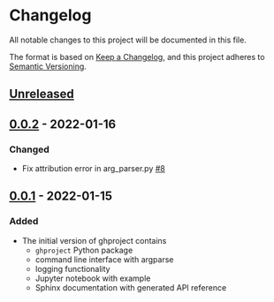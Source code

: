 # Changelog

All notable changes to this project will be documented in this file.

The format is based on [Keep a Changelog](https://keepachangelog.com/en/1.0.0/),
and this project adheres to [Semantic Versioning](https://semver.org/spec/v2.0.0.html).

## [Unreleased]

## [0.0.2] - 2022-01-16

### Changed

- Fix attribution error in arg_parser.py [#8](https://github.com/mwakok/ghproject/issues/8)

## [0.0.1] - 2022-01-15

### Added

- The initial version of ghproject contains
    - `ghproject` Python package
    - command line interface with argparse
    - logging functionality
    - Jupyter notebook with example
    - Sphinx documentation with generated API reference

[Unreleased]: https://github.com/mwakok/ghproject/compare/0.0.2...HEAD
[0.0.2]: https://github.com/mwakok/ghproject/releases/tag/0.0.2
[0.0.1]: https://github.com/mwakok/ghproject/releases/tag/0.0.1
